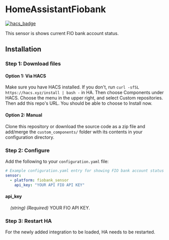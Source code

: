 # HomeAssistantFiobank


[![hacs_badge](https://img.shields.io/badge/HACS-Default-orange.svg?style=for-the-badge)](https://github.com/custom-components/hacs)

This sensor is shows current FIO bank account status.


## Installation

### Step 1: Download files

#### Option 1: Via HACS

Make sure you have HACS installed. If you don't, run `curl -sfSL https://hacs.xyz/install | bash -` in HA.
Then choose Components under HACS. Choose the menu in the upper right, and select Custom repositories. Then add this repo's URL. You should be able to choose to Install now.

#### Option 2: Manual
Clone this repository or download the source code as a zip file and add/merge the `custom_components/` folder with its contents in your configuration directory.

### Step 2: Configure
Add the following to your `configuration.yaml` file:

```yaml
# Example configuration.yaml entry for showing FIO bank account status
sensor:
  - platform: fiobank_sensor
    api_key: "YOUR API FIO API KEY"
```

#### api_key

&nbsp;&nbsp;&nbsp;&nbsp;_(string) (Required)_ YOUR FIO API KEY.


### Step 3: Restart HA
For the newly added integration to be loaded, HA needs to be restarted.

